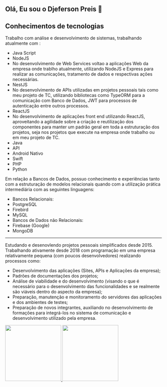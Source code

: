 ## Olá, Eu sou o Djeferson Preis 👋


## Conhecimentos de tecnologias 
Trabalho com análise e desenvolvimento de sistemas, trabalhando atualmente com : 
- Java Script 
 - NodeJS
  - No desenvolvimento de Web Services voltao a aplicações Web da empresa onde trablho atualmente, utilizando NodeJS e Express para realizar as comunicações, tratamento de dados e respectivas ações necessárias.           
 - NestJS 
  - No desenvolvimento de APIs utilizadas em projetos pessoais tais como meu projeto de TC, utilizando bibliotecas como TypeORM para a comunicação com Banco de Dados, JWT para processos de autenticação entre outros processos.
 - ReactJS
  - No desenvolvimento de aplicações front end utilizando ReactJS, aproveitando a agilidade sobre a criação e reutilização dos componentes para manter um padrão geral em toda a estruturação dos projetos, seja nos projetos que execute na empresa onde trabalho ou em meu projeto de TC.
- Java 
 - API 
 - Android Nativo
- Swift 
- PHP
- Python
 
Em relação a Bancos de Dados, possuo conhecimento e experiências tanto com a estruturação de modelos relacionais quando com a utilização prática intermediária com as seguintes linguagens:
- Bancos Relacionais:
 - PostgreSQL
 - Firebird
 - MySQL
- Bancos de Dados não Relacionais:
 - Firebase (Google)
 - MongoDB
 
----

<p>
    Estudando e desenovlendo projetos pessoais simplificados desde 2015.
    <br/>
    Trabalhando ativamente desde 2018 com programação em uma empresa relativamente pequena (com poucos desenvolvedores) realizando processos como:
  <ul>
    <li>Desenvolvimento das aplicações (Sites, APIs e Aplicações da empresa);</li>
    <li>Padrões de documentações dos projetos;</li>
    <li>Análise de viabilidade e do desenvolvimento (visando o que é necessário para o desenvolvimento das funcionalidades e se realmente são viáveis dentro do aspecto da empresa);</li>
    <li>Preparação, manutenção e monitoramento do servidores das aplicações e dos ambientes de testes;</li>
    <li>Preparação de novos integrantes, auxiliando no desenvolvimento de formações para integrá-los no sistema de comunicação e desenvolvimento utilizado pela empresa.</li>
  </ul>
</p>

<div>
  <a href="https://github.com/djefersonpreis">
  <img height="180em" src="https://github-readme-stats.vercel.app/api?username=djefersonpreis&show_icons=true&theme=dracula&include_all_commits=true&count_private=true"/>
  <img height="180em" src="https://github-readme-stats.vercel.app/api/top-langs/?username=djefersonpreis&layout=compact&langs_count=7&theme=dracula&count_private=true"/>
</div>
